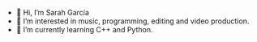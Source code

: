 - 👋 Hi, I’m Sarah García
- 👀 I’m interested in music, programming, editing and video production.
- 🌱 I’m currently learning C++ and Python.

